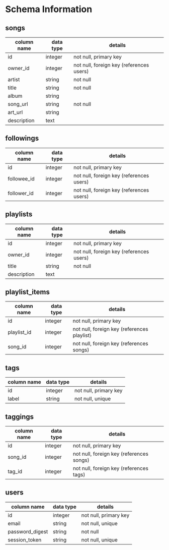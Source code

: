 # Schema Information

## songs
column name | data type | details
------------|-----------|-----------------------
id          | integer   | not null, primary key
owner_id    | integer   | not null, foreign key (references users)
artist      | string    | not null
title       | string    | not null
album       | string    |
song_url    | string    | not null
art_url     | string    |
description | text      |

## followings
column name | data type | details
------------|-----------|-----------------------
id          | integer   | not null, primary key
followee_id | integer   | not null, foreign key (references users)
follower_id | integer   | not null, foreign key (references users)

## playlists
column name | data type | details
------------|-----------|-----------------------
id          | integer   | not null, primary key
owner_id    | integer   | not null, foreign key (references users)
title       | string    | not null
description | text      |

## playlist_items
column name | data type | details
------------|-----------|-----------------------
id          | integer   | not null, primary key
playlist_id | integer   | not null, foreign key (references playlist)
song_id     | integer   | not null, foreign key (references songs)

## tags
column name | data type | details
------------|-----------|-----------------------
id          | integer   | not null, primary key
label       | string    | not null, unique

## taggings
column name | data type | details
------------|-----------|-----------------------
id          | integer   | not null, primary key
song_id     | integer   | not null, foreign key (references songs)
tag_id      | integer   | not null, foreign key (references tags)

## users
column name     | data type | details
----------------|-----------|-----------------------
id              | integer   | not null, primary key
email           | string    | not null, unique
password_digest | string    | not null
session_token   | string    | not null, unique
